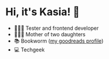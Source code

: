 # Hi, it's Kasia! 👋

- 👩🏻‍💻 Tester and frontend developer
- 👩‍👧‍👧 Mother of two daughters
- 📚 Bookworm ([my goodreads profile](https://www.goodreads.com/user/show/128795104-katarzyna-maciejewska))
- 💻 Techgeek 
